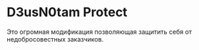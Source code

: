 # D3usN0tam Protect

Это огромная модификация позволяющая защитить себя от недобросовестных заказчиков.
